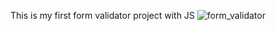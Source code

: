 This is my first form validator project with JS
![form_validator](https://github.com/user-attachments/assets/f803c87e-7cb0-4f05-bf4e-881ad653a128)
